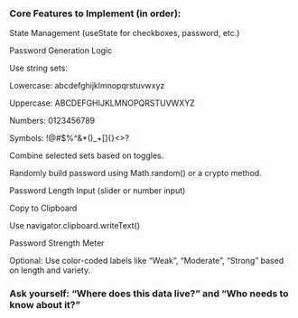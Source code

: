 ### Core Features to Implement (in order):

State Management (useState for checkboxes, password, etc.)

Password Generation Logic

Use string sets:

Lowercase: abcdefghijklmnopqrstuvwxyz

Uppercase: ABCDEFGHIJKLMNOPQRSTUVWXYZ

Numbers: 0123456789

Symbols: !@#$%^&\*()\_+[]{}<>?

Combine selected sets based on toggles.

Randomly build password using Math.random() or a crypto method.

Password Length Input (slider or number input)

Copy to Clipboard

Use navigator.clipboard.writeText()

Password Strength Meter

Optional: Use color-coded labels like “Weak”, “Moderate”, “Strong” based on length and variety.

### Ask yourself: “Where does this data live?” and “Who needs to know about it?”

